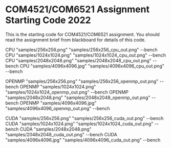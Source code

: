 # COM4521/COM6521 Assignment Starting Code 2022

This is the starting code for COM4521/COM6521 assignment. You should read the assignment brief from blackboard for details of this code.


CPU "samples/256x256.png" "samples/256x256_cpu_out.png" --bench
CPU "samples/1024x1024.png" "samples/1024x1024_cpu_out.png" --bench
CPU "samples/2048x2048.png" "samples/2048x2048_cpu_out.png" --bench
CPU "samples/4096x4096.jpg" "samples/4096x4096_cpu_out.png" --bench


OPENMP "samples/256x256.png" "samples/256x256_openmp_out.png" --bench
OPENMP "samples/1024x1024.png" "samples/1024x1024_openmp_out.png" --bench
OPENMP "samples/2048x2048.png" "samples/2048x2048_openmp_out.png" --bench
OPENMP "samples/4096x4096.jpg" "samples/4096x4096_openmp_out.png" --bench


CUDA "samples/256x256.png" "samples/256x256_cuda_out.png" --bench
CUDA "samples/1024x1024.png" "samples/1024x1024_cuda_out.png" --bench
CUDA "samples/2048x2048.png" "samples/2048x2048_cuda_out.png" --bench
CUDA "samples/4096x4096.jpg" "samples/4096x4096_cuda_out.png" --bench
